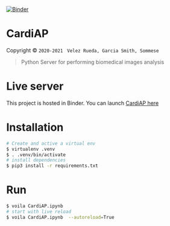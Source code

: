 [![Binder](https://mybinder.org/badge_logo.svg)](https://mybinder.org/v2/gh/CardiAP/CardiAp/HEAD?urlpath=%2Fvoila%2Frender%2FCardiAP.ipynb)

CardiAP
=======


Copyright © `2020-2021 ` `Velez Rueda, Garcia Smith, Sommese`



> Python Server for performing biomedical images analysis


# Live server

This project is hosted in Binder. You can launch [CardiAP here](http://cardiap.herokuapp.com/) 

# Installation

```bash
# Create and active a virtual env
$ virtualenv .venv
$ . .venv/bin/activate
# install dependencies
$ pip3 install -r requirements.txt 
```

# Run

```bash
$ voila CardiAP.ipynb
# start with live reload
$ voila CardiAP.ipynb  --autoreload=True
```
